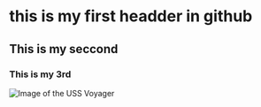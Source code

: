 # this is my first headder in github
## This is my seccond
### This is my 3rd
![Image of the USS Voyager](https://www.ex-astris-scientia.org/scans/other/voy-side.jpg)
